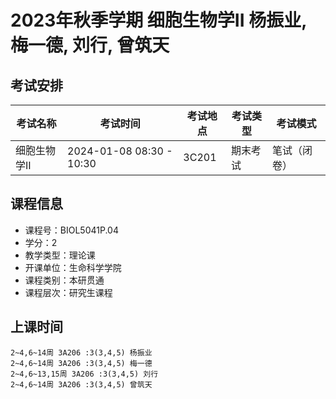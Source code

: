 # 2023年秋季学期 细胞生物学II 杨振业, 梅一德, 刘行, 曾筑天




## 考试安排

| 考试名称 | 考试时间 | 考试地点 | 考试类型 | 考试模式 |
| -------- | -------- | -------- | -------- | -------- |
| 细胞生物学II | 2024-01-08 08:30 - 10:30 | 3C201 | 期末考试 | 笔试（闭卷） |





## 课程信息

- 课程号：BIOL5041P.04
- 学分：2
- 教学类型：理论课
- 开课单位：生命科学学院
- 课程类别：本研贯通
- 课程层次：研究生课程

## 上课时间

```
2~4,6~14周 3A206 :3(3,4,5) 杨振业
2~4,6~14周 3A206 :3(3,4,5) 梅一德
2~4,6~13,15周 3A206 :3(3,4,5) 刘行
2~4,6~14周 3A206 :3(3,4,5) 曾筑天
```

